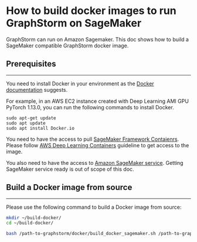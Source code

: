 # How to build docker images to run GraphStorm on SageMaker
GraphStorm can run on Amazon Sagemaker. This doc shows how to build a SageMaker compatible GraphStorm docker image.

## Prerequisites
-----------------
You need to install Docker in your environment as the [Docker documentation](https://docs.Docker.com/get-Docker/) suggests.


For example, in an AWS EC2 instance created with Deep Learning AMI GPU PyTorch 1.13.0, you can run
the following commands to install Docker.
```shell
sudo apt-get update
sudo apt update
sudo apt install Docker.io
```

You need to have the access to pull [SageMaker Framework Contaienrs](https://github.com/aws/deep-learning-containers/blob/master/available_images.md#sagemaker-framework-containers-sm-support-only).
Please follow [AWS Deep Learning Containers](https://github.com/aws/deep-learning-containers) guideline to get access to the image.

You also need to have the access to [Amazon SageMaker service](https://aws.amazon.com/pm/sagemaker). Getting SageMaker service ready is out of scope of this doc.

## Build a Docker image from source
---------------
Please use the following command to build a Docker image from source:
```bash
mkdir ~/build-docker/
cd ~/build-docker/

bash /path-to-graphstorm/docker/build_docker_sagemaker.sh /path-to-graphstorm/ docker-name docker-tag
```


